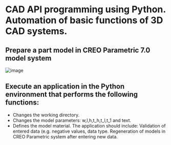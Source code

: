 # CAD API programming using Python. Automation of basic functions of 3D CAD systems.
## Prepare a part model in CREO Parametric 7.0 model system
![image](https://user-images.githubusercontent.com/89588699/158808108-c1a9505a-0a1b-4061-8cd0-92bcd1d33db5.png)

## Execute an application in the Python environment that performs the following functions:
- Changes the working directory.
- Changes the model parameters: w,l,h,t_h,t_l,t_1 and text.
- Defines the model material.
The application should include:
Validation of entered data (e.g. negative values, data type.
Regeneration of models in CREO Parametric system after entering new data.